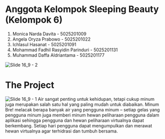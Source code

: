 # Anggota Kelompok Sleeping Beauty (Kelompok 6)

1. Monica Narda Davita - 5025201009
2. Angela Oryza Prabowo - 5025201022
3. Ichlasul Hasanat - 5025201091
4. Mohammad Fadhil Rasyidin Parinduri - 5025201131
5. Muhammad Daffa Aldriantama - 5025201177

![Slide 16_9 - 2](https://user-images.githubusercontent.com/73109893/207302674-9cf465cf-4ab4-4b1a-be3c-933866762554.png)

# The Project
![Slide 16_9 - 1](https://user-images.githubusercontent.com/73109893/207302665-819bcf0b-3f27-48e1-a086-abbb6072a27b.png)
Air sangat penting untuk kehidupan, tetapi cukup minum juga merupakan salah satu hal yang paling mudah untuk diabaikan. Minum Bre! melacak berapa banyak air yang pengguna minum – setiap gelas yang pengguna minum juga memberi minum hewan peliharaan pengguna dalam aplikasi sehingga pengguna dan hewan peliharaan virtualnya dapat berkembang. Setiap hari pengguna dapat mengumpulkan dan merawat hewan virtualnya agar terhidrasi dan tumbuh bersama.
